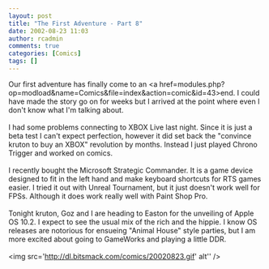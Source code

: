 ```yaml
---
layout: post
title: "The First Adventure - Part 8"
date: 2002-08-23 11:03
author: rcadmin
comments: true
categories: [Comics]
tags: []
---
```

Our first adventure has finally come to an <a href=modules.php?op=modload&name=Comics&file=index&action=comic&id=43>end.</a> I could have made the story go on for weeks but I arrived at the point where even I don't know what I'm talking about. 
<br />
<br />
I had some problems connecting to XBOX Live last night. Since it is just a beta test I can't expect perfection, however it did set back the "convince kruton to buy an XBOX" revolution by months. Instead I just played Chrono Trigger and worked on comics. 
<br />
<br />
I recently bought the Microsoft Strategic Commander. It is a game device designed to fit in the left hand and make keyboard shortcuts for RTS games easier. I tried it out with Unreal Tournament, but it just doesn't work well for FPSs. Although it does work really well with Paint Shop Pro. 
<br />
<br />
Tonight kruton, Goz and I are heading to Easton for the unveiling of Apple OS 10.2. I expect to see the usual mix of the rich and the hippie. I know OS releases are notorious for ensueing "Animal House" style parties, but I am more excited about going to GameWorks and playing a little DDR. <br /><br /><!--more--><img src='http://dl.bitsmack.com/comics/20020823.gif' alt'' />

